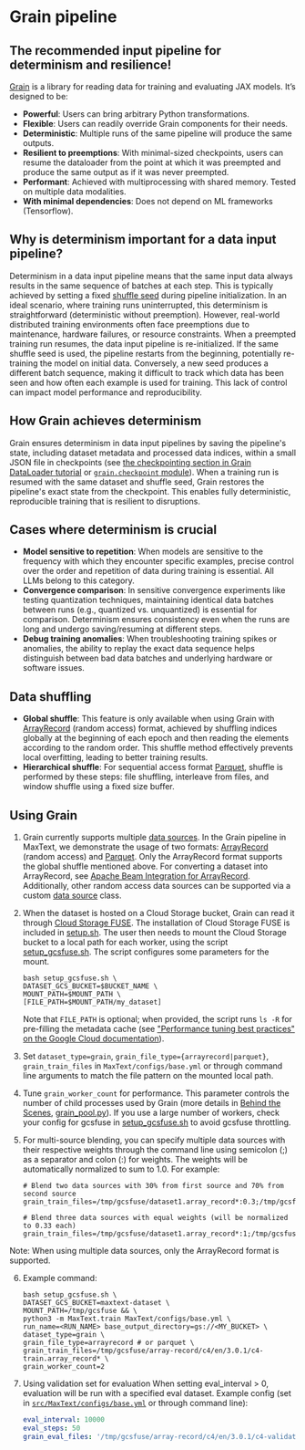# Grain pipeline

## The recommended input pipeline for determinism and resilience!

[Grain](https://google-grain.readthedocs.io/en/latest/) is a library for reading data for training and evaluating JAX models. It’s designed to be:
* **Powerful**: Users can bring arbitrary Python transformations.
* **Flexible**: Users can readily override Grain components for their needs.
* **Deterministic**: Multiple runs of the same pipeline will produce the same outputs.
* **Resilient to preemptions**: With minimal-sized checkpoints, users can resume the dataloader from the point at which it was preempted and produce the same output as if it was never preempted.
* **Performant**: Achieved with multiprocessing with shared memory. Tested on multiple data modalities.
* **With minimal dependencies**: Does not depend on ML frameworks (Tensorflow).

## Why is determinism important for a data input pipeline?

Determinism in a data input pipeline means that the same input data always results in the same sequence of batches at each step. This is typically achieved by setting a fixed [shuffle seed](https://google-grain.readthedocs.io/en/stable/grain.dataset.html#grain.MapDataset.shuffle) during pipeline initialization. In an ideal scenario, where training runs uninterrupted, this determinism is straightforward (deterministic without preemption). However, real-world distributed training environments often face preemptions due to maintenance, hardware failures, or resource constraints. When a preempted training run resumes, the data input pipeline is re-initialized. If the same shuffle seed is used, the pipeline restarts from the beginning, potentially re-training the model on initial data. Conversely, a new seed produces a different batch sequence, making it difficult to track which data has been seen and how often each example is used for training. This lack of control can impact model performance and reproducibility.

## How Grain achieves determinism

Grain ensures determinism in data input pipelines by saving the pipeline's state, including dataset metadata and processed data indices, within a small JSON file in checkpoints (see [the checkpointing section in Grain DataLoader tutorial](https://google-grain.readthedocs.io/en/stable/tutorials/data_loader_tutorial.html#checkpointing) or [`grain.checkpoint` module](https://google-grain.readthedocs.io/en/stable/grain.checkpoint.html)). When a training run is resumed with the same dataset and shuffle seed, Grain restores the pipeline's exact state from the checkpoint. This enables fully deterministic, reproducible training that is resilient to disruptions.

## Cases where determinism is crucial

* **Model sensitive to repetition**: When models are sensitive to the frequency with which they encounter specific examples, precise control over the order and repetition of data during training is essential. All LLMs belong to this category.
* **Convergence comparison**: In sensitive convergence experiments like testing quantization techniques, maintaining identical data batches between runs (e.g., quantized vs. unquantized) is essential for comparison. Determinism ensures consistency even when the runs are long and undergo saving/resuming at different steps.
* **Debug training anomalies**: When troubleshooting training spikes or anomalies, the ability to replay the exact data sequence helps distinguish between bad data batches and underlying hardware or software issues.

## Data shuffling

* **Global shuffle**: This feature is only available when using Grain with [ArrayRecord](https://github.com/google/array_record) (random access) format, achieved by shuffling indices globally at the beginning of each epoch and then reading the elements according to the random order. This shuffle method effectively prevents local overfitting, leading to better training results.
* **Hierarchical shuffle**: For sequential access format [Parquet](https://arrow.apache.org/docs/python/parquet.html), shuffle is performed by these steps: file shuffling, interleave from files, and window shuffle using a fixed size buffer.

## Using Grain

1. Grain currently supports multiple [data sources](https://google-grain.readthedocs.io/en/stable/tutorials/data_sources/index.html). In the Grain pipeline in MaxText, we demonstrate the usage of two formats: [ArrayRecord](https://google-grain.readthedocs.io/en/stable/tutorials/data_sources/arrayrecord_data_source_tutorial.html) (random access) and [Parquet](https://google-grain.readthedocs.io/en/stable/tutorials/data_sources/parquet_dataset_tutorial.html). Only the ArrayRecord format supports the global shuffle mentioned above. For converting a dataset into ArrayRecord, see [Apache Beam Integration for ArrayRecord](https://github.com/google/array_record/tree/main/beam). Additionally, other random access data sources can be supported via a custom [data source](https://google-grain.readthedocs.io/en/latest/data_sources.html) class.
2. When the dataset is hosted on a Cloud Storage bucket, Grain can read it through
   [Cloud Storage FUSE](https://cloud.google.com/storage/docs/gcs-fuse). The installation of Cloud Storage FUSE is included in [setup.sh](https://github.com/google/maxtext/blob/main/setup.sh). The user then needs to mount the Cloud Storage bucket to a local path for each worker, using the script [setup_gcsfuse.sh](https://github.com/google/maxtext/blob/main/setup_gcsfuse.sh). The script configures some parameters for the mount.

   ```shell
   bash setup_gcsfuse.sh \
   DATASET_GCS_BUCKET=$BUCKET_NAME \
   MOUNT_PATH=$MOUNT_PATH \
   [FILE_PATH=$MOUNT_PATH/my_dataset]
   ```

   Note that `FILE_PATH` is optional; when provided, the script runs `ls -R` for pre-filling the metadata cache
   (see ["Performance tuning best practices" on the Google Cloud documentation](https://cloud.google.com/storage/docs/cloud-storage-fuse/performance#improve-first-time-reads)).

3. Set `dataset_type=grain`, `grain_file_type={arrayrecord|parquet}`, `grain_train_files` in `MaxText/configs/base.yml` or through command line arguments to match the file pattern on the mounted local path.
4. Tune `grain_worker_count` for performance. This parameter controls the number of child processes used by Grain (more details in [Behind the Scenes](https://google-grain.readthedocs.io/en/latest/behind_the_scenes.html), [grain_pool.py](https://github.com/google/grain/blob/main/grain/_src/python/grain_pool.py)). If you use a large number of workers, check your config for gcsfuse in [setup_gcsfuse.sh](https://github.com/google/maxtext/blob/main/setup_gcsfuse.sh) to avoid gcsfuse throttling.

5. For multi-source blending, you can specify multiple data sources with their respective weights through the command line using semicolon (;) as a separator and colon (:) for weights. The weights will be automatically normalized to sum to 1.0. For example:

   ```
   # Blend two data sources with 30% from first source and 70% from second source
   grain_train_files=/tmp/gcsfuse/dataset1.array_record*:0.3;/tmp/gcsfuse/dataset2.array_record*:0.7

   # Blend three data sources with equal weights (will be normalized to 0.33 each)
   grain_train_files=/tmp/gcsfuse/dataset1.array_record*:1;/tmp/gcsfuse/dataset2.array_record*:1;/tmp/gcsfuse/dataset3.array_record*:1
   ```

Note: When using multiple data sources, only the ArrayRecord format is supported.

6. Example command:

   ```shell
   bash setup_gcsfuse.sh \
   DATASET_GCS_BUCKET=maxtext-dataset \
   MOUNT_PATH=/tmp/gcsfuse && \
   python3 -m MaxText.train MaxText/configs/base.yml \
   run_name=<RUN_NAME> base_output_directory=gs://<MY_BUCKET> \
   dataset_type=grain \
   grain_file_type=arrayrecord # or parquet \
   grain_train_files=/tmp/gcsfuse/array-record/c4/en/3.0.1/c4-train.array_record* \
   grain_worker_count=2
   ```

7. Using validation set for evaluation
When setting eval_interval > 0, evaluation will be run with a specified eval dataset. Example config (set in [`src/MaxText/configs/base.yml`](https://github.com/AI-Hypercomputer/maxtext/blob/main/src/MaxText/configs/base.yml) or through command line):

   ```yaml
   eval_interval: 10000
   eval_steps: 50
   grain_eval_files: '/tmp/gcsfuse/array-record/c4/en/3.0.1/c4-validation.array_record*'
   ```
